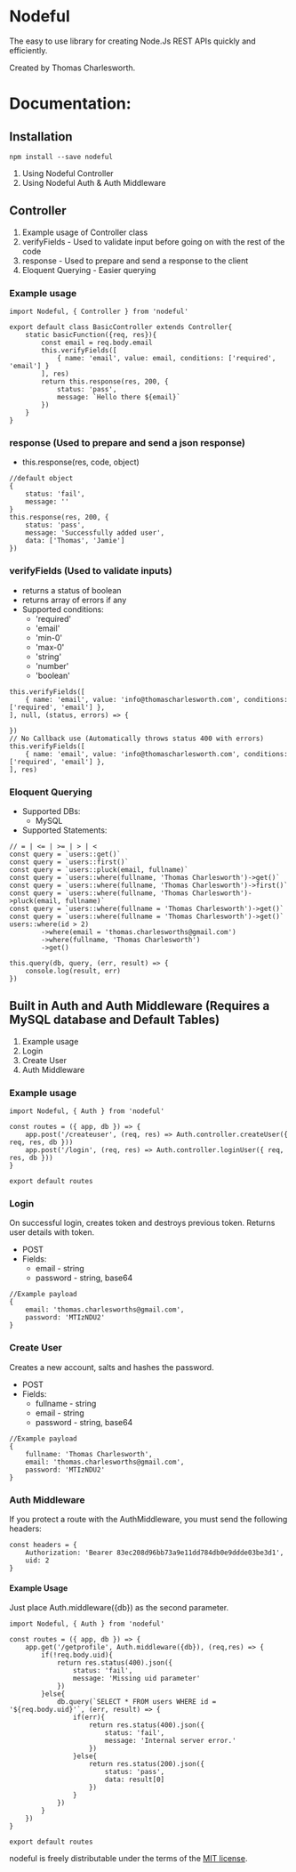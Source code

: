 # Nodeful

The easy to use library for creating Node.Js REST APIs quickly and efficiently.

Created by Thomas Charlesworth.

# Documentation:

## Installation
```
npm install --save nodeful
```

1. Using Nodeful Controller
3. Using Nodeful Auth & Auth Middleware

## Controller

1. Example usage of Controller class
2. verifyFields - Used to validate input before going on with the rest of the code
3. response - Used to prepare and send a response to the client
4. Eloquent Querying - Easier querying

### Example usage
```
import Nodeful, { Controller } from 'nodeful'

export default class BasicController extends Controller{
    static basicFunction({req, res}){
        const email = req.body.email
        this.verifyFields([
            { name: 'email', value: email, conditions: ['required', 'email'] }
        ], res)
        return this.response(res, 200, {
            status: 'pass',
            message: `Hello there ${email}`
        })
    }
}
```

### response (Used to prepare and send a json response)
- this.response(res, code, object)
```
//default object
{
    status: 'fail',
    message: ''
}
this.response(res, 200, {
    status: 'pass',
    message: 'Successfully added user',
    data: ['Thomas', 'Jamie']
})
```

### verifyFields (Used to validate inputs)
- returns a status of boolean
- returns array of errors if any
- Supported conditions: 
    - 'required'
    - 'email'
    - 'min-0' 
    - 'max-0'
    - 'string'
    - 'number'
    - 'boolean'
```
this.verifyFields([
    { name: 'email', value: 'info@thomascharlesworth.com', conditions: ['required', 'email'] },
], null, (status, errors) => {

})
// No Callback use (Automatically throws status 400 with errors)
this.verifyFields([
    { name: 'email', value: 'info@thomascharlesworth.com', conditions: ['required', 'email'] },
], res)
```

### Eloquent Querying
- Supported DBs:
    - MySQL
- Supported Statements:
```
// = | <= | >= | > | <
const query = `users::get()`
const query = `users::first()`
const query = `users::pluck(email, fullname)`
const query = `users::where(fullname, 'Thomas Charlesworth')->get()`
const query = `users::where(fullname, 'Thomas Charlesworth')->first()`
const query = `users::where(fullname, 'Thomas Charlesworth')->pluck(email, fullname)`
const query = `users::where(fullname = 'Thomas Charlesworth')->get()`
const query = `users::where(fullname = 'Thomas Charlesworth')->get()`
users::where(id > 2)
        ->where(email = 'thomas.charlesworths@gmail.com')
        ->where(fullname, 'Thomas Charlesworth')
        ->get()

this.query(db, query, (err, result) => { 
    console.log(result, err)
})
```

## Built in Auth and Auth Middleware (Requires a MySQL database and Default Tables)

1. Example usage
2. Login
3. Create User
4. Auth Middleware

### Example usage
```
import Nodeful, { Auth } from 'nodeful'

const routes = ({ app, db }) => {
    app.post('/createuser', (req, res) => Auth.controller.createUser({ req, res, db }))
    app.post('/login', (req, res) => Auth.controller.loginUser({ req, res, db }))
}

export default routes
```

### Login
On successful login, creates token and destroys previous token. Returns user details with token.
- POST
- Fields:
    - email - string
    - password - string, base64
```
//Example payload
{
    email: 'thomas.charlesworths@gmail.com',
    password: 'MTIzNDU2'
}
```
### Create User
Creates a new account, salts and hashes the password.
- POST
- Fields:
    - fullname - string
    - email - string
    - password - string, base64
```
//Example payload
{
    fullname: 'Thomas Charlesworth',
    email: 'thomas.charlesworths@gmail.com',
    password: 'MTIzNDU2'
}
```

### Auth Middleware
If you protect a route with the AuthMiddleware, you must send the following headers:
```
const headers = {
    Authorization: 'Bearer 83ec208d96bb73a9e11dd784db0e9ddde03be3d1',
    uid: 2
}
```
#### Example Usage
Just place Auth.middleware({db}) as the second parameter.
```
import Nodeful, { Auth } from 'nodeful'

const routes = ({ app, db }) => {
    app.get('/getprofile', Auth.middleware({db}), (req,res) => {
        if(!req.body.uid){
            return res.status(400).json({
                status: 'fail',
                message: 'Missing uid parameter'
            })
        }else{
            db.query(`SELECT * FROM users WHERE id = '${req.body.uid}'`, (err, result) => {
                if(err){
                    return res.status(400).json({
                        status: 'fail',
                        message: 'Internal server error.'
                    })
                }else{
                    return res.status(200).json({
                        status: 'pass',
                        data: result[0]
                    }) 
                }
            })
        }
    })
}

export default routes
```

nodeful is freely distributable under the terms of the [MIT license](./license.txt).